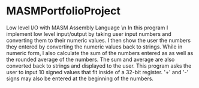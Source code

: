 # MASMPortfolioProject
Low level I/O with MASM Assembly Language \n
In this program I implement low level input/output by taking user input numbers and converting them to their numeric values. I then show the user the numbers they entered by converting the numeric values back to strings. While in numeric form, I also calculate the sum of the numbers entered as as well as the rounded average of the numbers. The sum and average are also converted back to strings and displayed to the user. This program asks the user to input 10 signed values that fit inside of a 32-bit register. '+' and '-' signs may also be entered at the beginning of the numbers.

